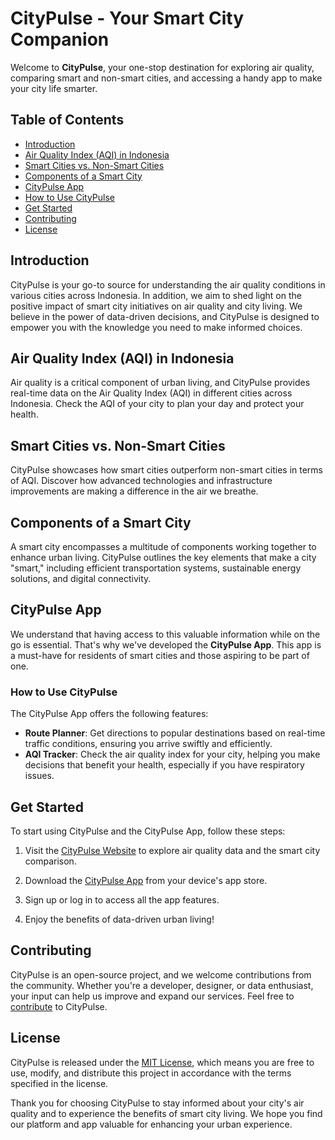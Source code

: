 # CityPulse - Your Smart City Companion

Welcome to **CityPulse**, your one-stop destination for exploring air quality, comparing smart and non-smart cities, and accessing a handy app to make your city life smarter. 

## Table of Contents
- [Introduction](#introduction)
- [Air Quality Index (AQI) in Indonesia](#air-quality-index-aqi-in-indonesia)
- [Smart Cities vs. Non-Smart Cities](#smart-cities-vs-non-smart-cities)
- [Components of a Smart City](#components-of-a-smart-city)
- [CityPulse App](#citypulse-app)
- [How to Use CityPulse](#how-to-use-citypulse)
- [Get Started](#get-started)
- [Contributing](#contributing)
- [License](#license)

## Introduction

CityPulse is your go-to source for understanding the air quality conditions in various cities across Indonesia. In addition, we aim to shed light on the positive impact of smart city initiatives on air quality and city living. We believe in the power of data-driven decisions, and CityPulse is designed to empower you with the knowledge you need to make informed choices.

## Air Quality Index (AQI) in Indonesia

Air quality is a critical component of urban living, and CityPulse provides real-time data on the Air Quality Index (AQI) in different cities across Indonesia. Check the AQI of your city to plan your day and protect your health. 

## Smart Cities vs. Non-Smart Cities

CityPulse showcases how smart cities outperform non-smart cities in terms of AQI. Discover how advanced technologies and infrastructure improvements are making a difference in the air we breathe.

## Components of a Smart City

A smart city encompasses a multitude of components working together to enhance urban living. CityPulse outlines the key elements that make a city "smart," including efficient transportation systems, sustainable energy solutions, and digital connectivity.

## CityPulse App

We understand that having access to this valuable information while on the go is essential. That's why we've developed the **CityPulse App**. This app is a must-have for residents of smart cities and those aspiring to be part of one.

### How to Use CityPulse

The CityPulse App offers the following features:

- **Route Planner**: Get directions to popular destinations based on real-time traffic conditions, ensuring you arrive swiftly and efficiently.
- **AQI Tracker**: Check the air quality index for your city, helping you make decisions that benefit your health, especially if you have respiratory issues.

## Get Started

To start using CityPulse and the CityPulse App, follow these steps:

1. Visit the [CityPulse Website](https://www.citypulse.com) to explore air quality data and the smart city comparison.

2. Download the [CityPulse App](https://www.citypulse.com/app) from your device's app store.

3. Sign up or log in to access all the app features.

4. Enjoy the benefits of data-driven urban living!

## Contributing

CityPulse is an open-source project, and we welcome contributions from the community. Whether you're a developer, designer, or data enthusiast, your input can help us improve and expand our services. Feel free to [contribute](CONTRIBUTING.md) to CityPulse.

## License

CityPulse is released under the [MIT License](LICENSE), which means you are free to use, modify, and distribute this project in accordance with the terms specified in the license.

Thank you for choosing CityPulse to stay informed about your city's air quality and to experience the benefits of smart city living. We hope you find our platform and app valuable for enhancing your urban experience.
